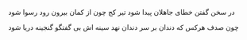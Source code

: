 در سخن گفتن خطای جاهلان پیدا شود     تیر کج چون از کمان بیرون رود رسوا شود

چون صدف هرکس که دندان بر سر دندان نهد     سینه اش بی گفتگو گنجینه دریا شود
